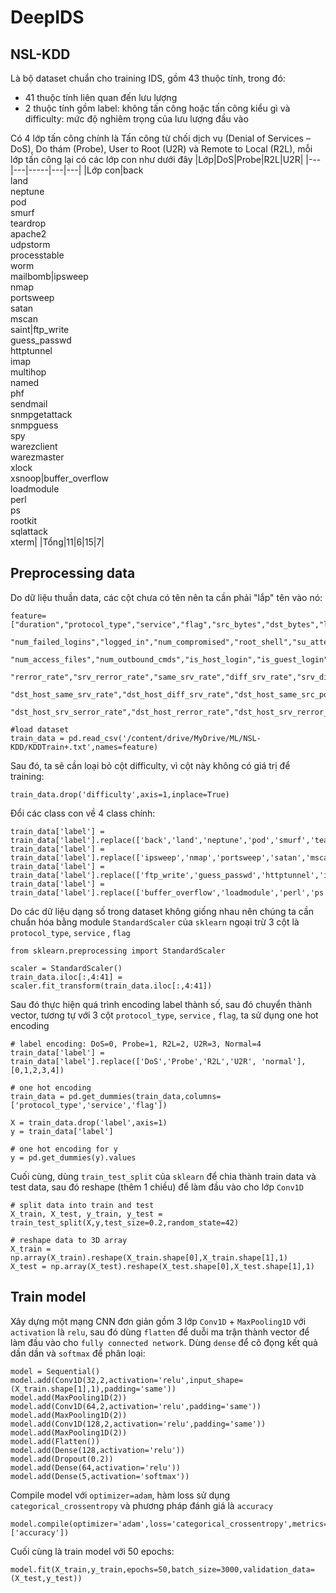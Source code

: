 # DeepIDS

## NSL-KDD
Là bộ dataset chuẩn cho training IDS, gồm 43 thuộc tính, trong đó:
- 41 thuộc tính liên quan đến lưu lượng
- 2 thuộc tính gồm label: không tấn công hoặc tấn công kiểu gì và difficulty: mức độ nghiêm trọng của lưu lượng đầu vào

Có 4 lớp tấn công chính là Tấn công từ chối dịch vụ (Denial of Services – DoS), Do thám (Probe), User to Root (U2R) và Remote to Local (R2L), mỗi lớp tấn công lại có các lớp con như dưới đây
|Lớp|DoS|Probe|R2L|U2R|
|---|---|-----|---|---|
|Lớp con|back<br/>land<br/>neptune<br/>pod<br/>smurf<br/>teardrop<br/>apache2<br/>udpstorm<br/>processtable<br/>worm<br/>mailbomb|ipsweep<br/>nmap<br/>portsweep<br/>satan<br/>mscan<br/>saint|ftp_write<br/>guess_passwd<br/>httptunnel<br/>imap<br/>multihop<br/>named<br/>phf<br/>sendmail<br/>snmpgetattack<br/>snmpguess<br/>spy<br/>warezclient<br/>warezmaster<br/>xlock<br/>xsnoop|buffer_overflow<br/>loadmodule<br/>perl<br/>ps<br/>rootkit<br/>sqlattack<br/>xterm|
|Tổng|11|6|15|7|

## Preprocessing data
Do dữ liệu thuần data, các cột chưa có tên nên ta cần phải "lắp" tên vào nó:
```
feature=["duration","protocol_type","service","flag","src_bytes","dst_bytes","land","wrong_fragment","urgent","hot",
          "num_failed_logins","logged_in","num_compromised","root_shell","su_attempted","num_root","num_file_creations","num_shells",
          "num_access_files","num_outbound_cmds","is_host_login","is_guest_login","count","srv_count","serror_rate","srv_serror_rate",
          "rerror_rate","srv_rerror_rate","same_srv_rate","diff_srv_rate","srv_diff_host_rate","dst_host_count","dst_host_srv_count", 
          "dst_host_same_srv_rate","dst_host_diff_srv_rate","dst_host_same_src_port_rate","dst_host_srv_diff_host_rate","dst_host_serror_rate",
          "dst_host_srv_serror_rate","dst_host_rerror_rate","dst_host_srv_rerror_rate","label","difficulty"]

#load dataset
train_data = pd.read_csv('/content/drive/MyDrive/ML/NSL-KDD/KDDTrain+.txt',names=feature)
```

Sau đó, ta sẽ cần loại bỏ cột difficulty, vì cột này không có giá trị để training:
```
train_data.drop('difficulty',axis=1,inplace=True)
```

Đổi các class con về 4 class chính:
```
train_data['label'] = train_data['label'].replace(['back','land','neptune','pod','smurf','teardrop','apache2','udpstorm','processtable','worm','mailbomb'],'DoS')
train_data['label'] = train_data['label'].replace(['ipsweep','nmap','portsweep','satan','mscan','saint'],'Probe')
train_data['label'] = train_data['label'].replace(['ftp_write','guess_passwd','httptunnel','imap','multihop','named','phf','sendmail','snmpgetattack','snmpguess','spy','warezclient','warezmaster','xlock','xsnoop'],'R2L')
train_data['label'] = train_data['label'].replace(['buffer_overflow','loadmodule','perl','ps','rootkit','sqlattack','xterm'],'U2R')
```

Do các dữ liệu dạng số trong dataset không giống nhau nên chúng ta cần chuẩn hóa bằng module `StandardScaler` của `sklearn` ngoại trừ 3 cột là `protocol_type`, `service` , `flag`
```
from sklearn.preprocessing import StandardScaler

scaler = StandardScaler()
train_data.iloc[:,4:41] = scaler.fit_transform(train_data.iloc[:,4:41])
```

Sau đó thực hiện quá trình encoding label thành số, sau đó chuyển thành vector, tương tự với 3 cột `protocol_type`, `service` , `flag`, ta sử dụng one hot encoding
```
# label encoding: DoS=0, Probe=1, R2L=2, U2R=3, Normal=4
train_data['label'] = train_data['label'].replace(['DoS','Probe','R2L','U2R', 'normal'],[0,1,2,3,4])

# one hot encoding
train_data = pd.get_dummies(train_data,columns=['protocol_type','service','flag'])

X = train_data.drop('label',axis=1)
y = train_data['label']

# one hot encoding for y
y = pd.get_dummies(y).values
```

Cuối cùng, dùng `train_test_split` của `sklearn` để chia thành train data và test data, sau đó reshape (thêm 1 chiều) để làm đầu vào cho lớp `Conv1D`
```
# split data into train and test
X_train, X_test, y_train, y_test = train_test_split(X,y,test_size=0.2,random_state=42)

# reshape data to 3D array
X_train = np.array(X_train).reshape(X_train.shape[0],X_train.shape[1],1)
X_test = np.array(X_test).reshape(X_test.shape[0],X_test.shape[1],1)
```

## Train model
Xây dựng một mạng CNN đơn giản gồm 3 lớp `Conv1D` + `MaxPooling1D` với `activation` là `relu`, sau đó dùng `flatten` để duỗi ma trận thành vector để làm đầu vào cho `fully connected network`. Dùng `dense` để cô đọng kết quả dần dần và `softmax` để phân loại:
```
model = Sequential()
model.add(Conv1D(32,2,activation='relu',input_shape=(X_train.shape[1],1),padding='same'))
model.add(MaxPooling1D(2))
model.add(Conv1D(64,2,activation='relu',padding='same'))
model.add(MaxPooling1D(2))
model.add(Conv1D(128,2,activation='relu',padding='same'))
model.add(MaxPooling1D(2))
model.add(Flatten())
model.add(Dense(128,activation='relu'))
model.add(Dropout(0.2))
model.add(Dense(64,activation='relu'))
model.add(Dense(5,activation='softmax'))
```

Compile model với `optimizer=adam`, hàm loss sử dụng `categorical_crossentropy` và phương pháp đánh giá là `accuracy` 
```
model.compile(optimizer='adam',loss='categorical_crossentropy',metrics=['accuracy'])
```

Cuối cùng là train model với 50 epochs:
```
model.fit(X_train,y_train,epochs=50,batch_size=3000,validation_data=(X_test,y_test))
```
